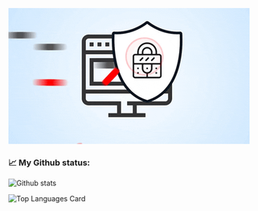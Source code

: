 ![alt text](https://github.com/ahmetcanfakili/ahmetcanfakili/blob/main/giphy.gif?raw=true)

### 📈 My Github status:
![Github stats](https://github-readme-stats.vercel.app/api?username=ahmetcanfakili&theme=chartreuse-dark&show_icons=true&count_private=true)

![Top Languages Card](https://github-readme-stats.vercel.app/api/top-langs/?username=ahmetcanfakili&layout=compact)